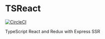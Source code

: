 # TSReact

[![CircleCI](https://circleci.com/gh/WsCandy/TSReact.svg?style=shield)](https://circleci.com/gh/WsCandy/TSReact)

TypeScript React and Redux with Express SSR
